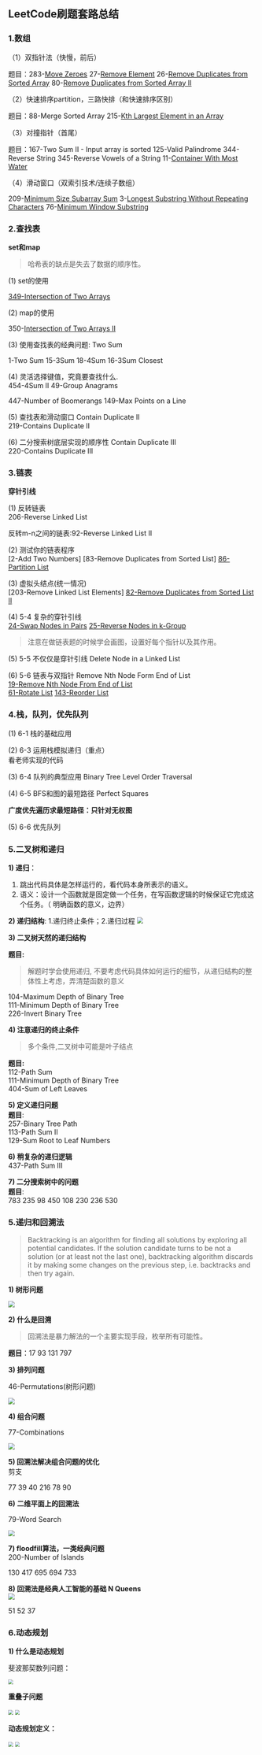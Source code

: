 ## LeetCode刷题套路总结

### 1.数组

（1）双指针法（快慢，前后）

题目：283-[Move Zeroes](https://leetcode.com/problems/move-zeroes/)	27-[Remove Element](https://leetcode.com/problems/remove-element/)	26-[Remove Duplicates from Sorted Array](https://leetcode.com/problems/remove-duplicates-from-sorted-array/)	80-[Remove Duplicates from Sorted Array II](https://leetcode.com/problems/remove-duplicates-from-sorted-array-ii/)

（2）快速排序partition，三路快排（和快速排序区别）

题目：88-Merge Sorted Array	215-[Kth Largest Element in an Array](https://leetcode.com/problems/kth-largest-element-in-an-array)

（3）对撞指针（首尾）

题目：167-Two Sum II - Input array is sorted	   125-Valid Palindrome	344-Reverse String	345-Reverse Vowels of a String		11-[Container With Most Water](https://leetcode.com/problems/container-with-most-water)

（4）滑动窗口（双索引技术/连续子数组）

209-[Minimum Size Subarray Sum](https://leetcode.com/problems/minimum-size-subarray-sum)   	3-[Longest Substring Without Repeating Characters](https://leetcode.com/problems/longest-substring-without-repeating-characters) 	76-[Minimum Window Substring](https://leetcode.com/problems/minimum-window-substring)

### 2.查找表

**set和map**


>  哈希表的缺点是失去了数据的顺序性。


(1) set的使用

[349-Intersection of Two Arrays](https://leetcode.com/problems/intersection-of-two-arrays) 

(2) map的使用

350-[Intersection of Two Arrays II](https://leetcode.com/problems/intersection-of-two-arrays-ii)

(3) 使用查找表的经典问题: Two Sum

1-Two Sum  15-3Sum  18-4Sum   16-3Sum Closest 

(4) 灵活选择键值，究竟要查找什么.<br>
454-4Sum II 49-Group Anagrams

447-Number of Boomerangs    149-Max Points on a Line

(5) 查找表和滑动窗口 Contain Duplicate II <br>
219-Contains Duplicate II

(6) 二分搜索树底层实现的顺序性 Contain Duplicate III <br>
220-Contains Duplicate III



### 3.链表
**穿针引线**

(1) 反转链表 <br>
206-Reverse Linked List

反转m-n之间的链表:92-Reverse Linked List II

(2) 测试你的链表程序 <br>
[2-Add Two Numbers]   [83-Remove Duplicates from Sorted List]   [86-Partition List](https://leetcode.com/problems/partition-list/)

(3) 虚拟头结点(统一情况)<br>
[203-Remove Linked List Elements]   [82-Remove Duplicates from Sorted List II](https://leetcode.com/problems/remove-duplicates-from-sorted-list-ii/)

(4)  5-4 复杂的穿针引线 <br>
[24-Swap Nodes in Pairs](https://leetcode.com/problems/swap-nodes-in-pairs/)      [25-Reverse Nodes in k-Group](https://leetcode.com/problems/reverse-nodes-in-k-group/)

> 注意在做链表题的时候学会画图，设置好每个指针以及其作用。

(5)  5-5 不仅仅是穿针引线 Delete Node in a Linked List

(6) 5-6 链表与双指针 Remove Nth Node Form End of List <br>
[19-Remove Nth Node From End of List](https://leetcode.com/problems/remove-nth-node-from-end-of-list/)  
[61-Rotate List](https://leetcode.com/problems/rotate-list/)    [143-Reorder List](https://leetcode.com/problems/reorder-list/)

### 4.栈，队列，优先队列
(1) 6-1 栈的基础应用

(2) 6-3 运用栈模拟递归（重点）<br>
看老师实现的代码

(3) 6-4 队列的典型应用 Binary Tree Level Order Traversal

(4) 6-5 BFS和图的最短路径 Perfect Squares

**广度优先遍历求最短路径：只针对无权图**

(5) 6-6 优先队列

### 5.二叉树和递归
**1) 递归**：
1. 跳出代码具体是怎样运行的，看代码本身所表示的语义。
2. 语义：设计一个函数就是固定做一个任务，在写函数逻辑的时候保证它完成这个任务。（
明确函数的意义，边界）

**2) 递归结构**: 1.递归终止条件；2.递归过程
<img src="https://ws1.sinaimg.cn/mw690/006SQxbply1g2xq5hd4quj30y70c2gpo.jpg" style="zoom:80%"/>

**3) 二叉树天然的递归结构**


**题目:**<br>
>解题时学会使用递归, 不要考虑代码具体如何运行的细节，从递归结构的整体性上考虑，弄清楚函数的意义

104-Maximum Depth of Binary Tree<br>
111-Minimum Depth of Binary Tree<br>
226-Invert Binary Tree<br>

**4) 注意递归的终止条件** <br>
>多个条件,二叉树中可能是叶子结点

**题目:**<br>
112-Path Sum<br>
111-Minimum Depth of Binary Tree<br>
404-Sum of Left Leaves<br>

**5) 定义递归问题** <br>
**题目**:<br>
257-Binary Tree Path<br>
113-Path Sum II<br>
129-Sum Root to Leaf Numbers

**6) 稍复杂的递归逻辑** <br>
437-Path Sum III

**7) 二分搜索树中的问题** <br>
**题目**:<br>
783 235	98 450 108 230 236 530

### 5.递归和回溯法
>Backtracking is an algorithm for finding all solutions by exploring all potential candidates. If the solution candidate turns to be not a solution (or at least not the last one), backtracking algorithm discards it by making some changes on the previous step, i.e. backtracks and then try again.

**1) 树形问题** <br>

<img src="https://ws1.sinaimg.cn/mw690/006SQxbply1g36u5vzborj30z90i8qda.jpg" style="zoom: 80%"/>

**2) 什么是回溯** <br>
> 回溯法是暴力解法的一个主要实现手段，枚举所有可能性。

**题目**：17 93 131	797

**3) 排列问题** <br>

46-Permutations(树形问题)

<img src="https://ws1.sinaimg.cn/mw690/006SQxbply1g37zdhthllj30wa0fodmb.jpg" style="zoom: 80%"/>

**4) 组合问题** <br>

77-Combinations

<img src="https://ws1.sinaimg.cn/mw690/006SQxbply1g380w2tcptj31080dngrz.jpg" style="zoom: 80%"/>

**5) 回溯法解决组合问题的优化** <br>
剪支

77 39 40 216 78 90

**6) 二维平面上的回溯法** <br>

79-Word Search

<img src="https://ws1.sinaimg.cn/mw690/006SQxbply1g397z5o7jwj30yl0eudm7.jpg" style="zoom: 80%"/>

**7) floodfill算法，一类经典问题** <br>
200-Number of Islands

130 417	695 694 733

**8) 回溯法是经典人工智能的基础 N Queens** <br>
<img src="https://ws1.sinaimg.cn/mw690/006SQxbply1g3b5e8kp91j30yr0g7q7f.jpg" style="zoom: 80%"/>

51	52 37

### 6.动态规划

**1) 什么是动态规划**

斐波那契数列问题：

<img src="https://ws1.sinaimg.cn/mw690/006SQxbply1g3ep4aenrvj30y10imqda.jpg" style="zoom:60%"/>

**重叠子问题**

<img src="https://ws1.sinaimg.cn/mw690/006SQxbply1g3ep5ufj2oj30vj0iwwlq.jpg" style="zoom:60%"/>


<img src="https://ws1.sinaimg.cn/mw690/006SQxbply1g3ep84yx7yj30uo0h5q9e.jpg" style="zoom:60%"/>

**动态规划定义：**

<img src="https://ws1.sinaimg.cn/mw690/006SQxbply1g3epcgic4zj30zt0iagtt.jpg" style="zoom:60%"/>

<img src="https://ws1.sinaimg.cn/mw690/006SQxbply1g3epdu97oij30w70iijy0.jpg" style="zoom:60%"/>


